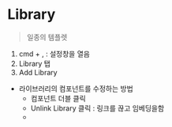 # Library

> 일종의 템플렛

1. cmd + , : 설정창을 열음
2. Library 탭 
3. Add Library

- 라이브러리의 컴포넌트를 수정하는 방법
    - 컴포넌트 더블 클릭
    - Unlink Library 클릭 : 링크를 끊고 임베딩을함
    -